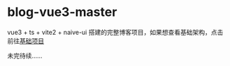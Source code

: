 # blog-vue3-master

vue3 + ts + vite2 + naive-ui 搭建的完整博客项目，如果想查看基础架构，点击前往[基础项目](https://github.com/cqdcyonghao/blog-vue3/tree/basic)

未完待续……
